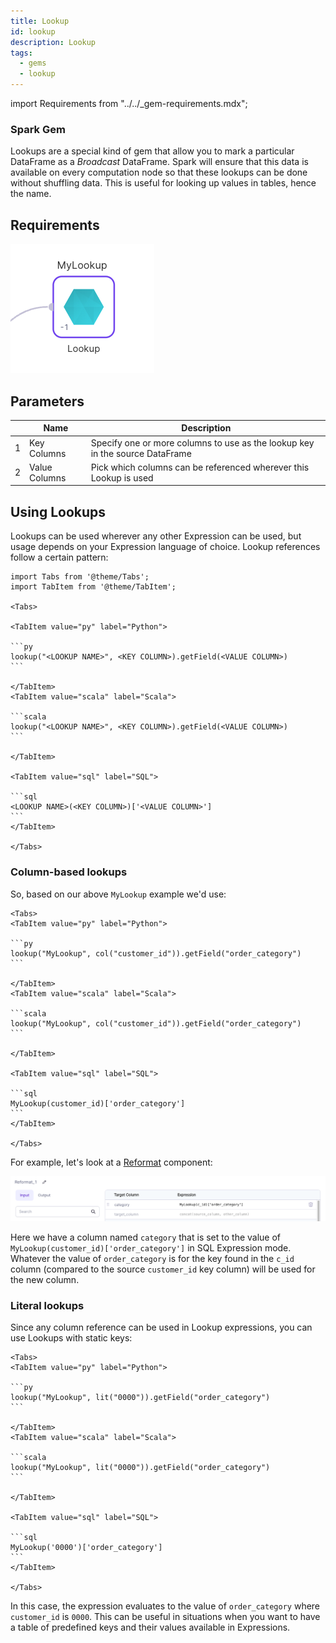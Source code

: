 ```yaml
---
title: Lookup
id: lookup
description: Lookup
tags:
  - gems
  - lookup
---
```


import Requirements from "../../\_gem-requirements.mdx";

<h3><span class="badge">Spark Gem</span></h3>

Lookups are a special kind of gem that allow you to mark a particular DataFrame as a _Broadcast_ DataFrame. Spark will ensure that this data is available on every computation node so that these lookups can be done without shuffling data. This is useful for looking up values in tables, hence the name.

## Requirements

<Requirements
  packagename="None"
  packageversion=""
  scalalib=""
  pythonlib=""
  packageversion143="Not Supported"
  packageversion154="Not Supported"
  additional_requirements=""
/>

![Lookup gem](../../img/lookup.png)

## Parameters

|     | Name          | Description                                                                  |
| :-: | ------------- | ---------------------------------------------------------------------------- |
|  1  | Key Columns   | Specify one or more columns to use as the lookup key in the source DataFrame |
|  2  | Value Columns | Pick which columns can be referenced wherever this Lookup is used            |

## Using Lookups

Lookups can be used wherever any other Expression can be used, but usage depends on your Expression language of choice. Lookup references follow a certain pattern:

````mdx-code-block
import Tabs from '@theme/Tabs';
import TabItem from '@theme/TabItem';

<Tabs>

<TabItem value="py" label="Python">

```py
lookup("<LOOKUP NAME>", <KEY COLUMN>).getField(<VALUE COLUMN>)
```

</TabItem>
<TabItem value="scala" label="Scala">

```scala
lookup("<LOOKUP NAME>", <KEY COLUMN>).getField(<VALUE COLUMN>)
```

</TabItem>

<TabItem value="sql" label="SQL">

```sql
<LOOKUP NAME>(<KEY COLUMN>)['<VALUE COLUMN>']
```
</TabItem>

</Tabs>
````

### Column-based lookups

So, based on our above `MyLookup` example we'd use:

````mdx-code-block
<Tabs>
<TabItem value="py" label="Python">

```py
lookup("MyLookup", col("customer_id")).getField("order_category")
```

</TabItem>
<TabItem value="scala" label="Scala">

```scala
lookup("MyLookup", col("customer_id")).getField("order_category")
```

</TabItem>

<TabItem value="sql" label="SQL">

```sql
MyLookup(customer_id)['order_category']
```
</TabItem>

</Tabs>
````

For example, let's look at a [Reformat](../../transform/reformat.md) component:

![Reformat example](../../img/lookup_use.png)

Here we have a column named `category` that is set to the value of `MyLookup(customer_id)['order_category']` in SQL Expression mode. Whatever the value of `order_category` is for the key found in the `c_id` column (compared to the source `customer_id` key column) will be used for the new column.

### Literal lookups

Since any column reference can be used in Lookup expressions, you can use Lookups with static keys:

````mdx-code-block
<Tabs>
<TabItem value="py" label="Python">

```py
lookup("MyLookup", lit("0000")).getField("order_category")
```

</TabItem>
<TabItem value="scala" label="Scala">

```scala
lookup("MyLookup", lit("0000")).getField("order_category")
```

</TabItem>

<TabItem value="sql" label="SQL">

```sql
MyLookup('0000')['order_category']
```
</TabItem>

</Tabs>
````

In this case, the expression evaluates to the value of `order_category` where `customer_id` is `0000`. This can be useful in situations when you want to have a table of predefined keys and their values available in Expressions.
